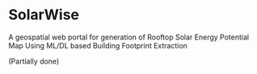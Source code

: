 # SolarWise
A geospatial web portal for generation of Rooftop Solar Energy Potential Map Using ML/DL based Building Footprint Extraction


(Partially done)
